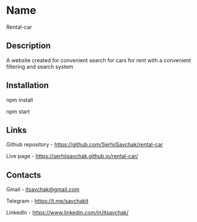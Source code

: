 # Name

Rental-car

## Description

A website created for convenient search for cars for rent with a convenient
filtering and search system

## Installation

npm install

npm start

## Links

Github repository - https://github.com/SerhiiSavchak/rental-car

Live page - https://serhiisavchak.github.io/rental-car/

## Contacts

Gmail - itsavchak@gmail.com

Telegram - https://t.me/savchakit

LinkedIn - https://www.linkedin.com/in/itsavchak/
